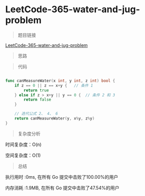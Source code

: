 # LeetCode-365-water-and-jug-problem

>题目链接

[LeetCode-365-water-and-jug-problem](https://leetcode-cn.com/problems/water-and-jug-problem/)

>思路


>代码

```go

func canMeasureWater(x int, y int, z int) bool {
    if z == 0 || z == x+y {   // 条件 1
        return true
    } else if z > x+y || y == 0 {  // 条件 2 和 3
        return false
    }

    // 迭代公式 2、 4、 6
    return canMeasureWater(y, x%y, z%y)
}


```

>复杂度分析

时间复杂度：O(n)

空间复杂度：O(1)

>总结

执行用时 :0ms, 在所有 Go 提交中击败了100.00%的用户
 
内存消耗 :1.9MB, 在所有 Go 提交中击败了47.54%的用户
